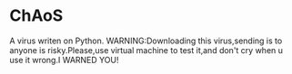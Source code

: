 # ChAoS
A virus writen on Python.
WARNING:Downloading this virus,sending is to anyone is risky.Please,use virtual machine to test it,and don't cry when u use it wrong.I WARNED YOU!
